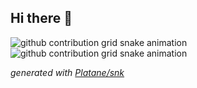 ## Hi there 👋
<picture>
  <img alt="github contribution grid snake animation" src="http://asukaforever.com/api/counter/AsukaCC_github?type=rule34">
</picture>


<picture>
  <source media="(prefers-color-scheme: dark)" srcset="https://github.com/AsukaCC/AsukaCC/tree/output/github-snake-dark.svg" />
  <source media="(prefers-color-scheme: light)" srcset="https://github.com/AsukaCC/AsukaCC/tree/output/github-snake.svg" />
  <img alt="github contribution grid snake animation" src="https://github.com/AsukaCC/AsukaCC/tree/output/github-snake.svg">
</picture>


_generated with [Platane/snk](https://github.com/Platane/snk)_

<!--
**AsukaCC/AsukaCC** is a ✨ _special_ ✨ repository because its `README.md` (this file) appears on your GitHub profile.

Here are some ideas to get you started:

- 🔭 I’m currently working on ...
- 🌱 I’m currently learning ...
- 👯 I’m looking to collaborate on ...
- 🤔 I’m looking for help with ...
- 💬 Ask me about ...
- 📫 How to reach me: ...
- 😄 Pronouns: ...
- ⚡ Fun fact: ...
-->
